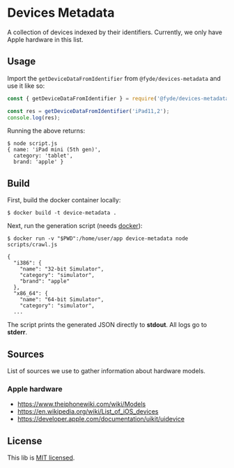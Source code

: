 # Devices Metadata

A collection of devices indexed by their identifiers.
Currently, we only have Apple hardware in this list.

## Usage

Import the `getDeviceDataFromIdentifier` from `@fyde/devices-metadata` and use it like so:

```js
const { getDeviceDataFromIdentifier } = require('@fyde/devices-metadata');

const res = getDeviceDataFromIdentifier('iPad11,2');
console.log(res);
```

Running the above returns:

```shell
$ node script.js
{ name: 'iPad mini (5th gen)',
  category: 'tablet',
  brand: 'apple' }
```

## Build

First, build the docker container locally:

```
$ docker build -t device-metadata .
```

Next, run the generation script (needs [docker](https://docker.com/)):

```
$ docker run -v "$PWD":/home/user/app device-metadata node scripts/crawl.js

{
  "i386": {
    "name": "32-bit Simulator",
    "category": "simulator",
    "brand": "apple"
  },
  "x86_64": {
    "name": "64-bit Simulator",
    "category": "simulator",
  ...
```

The script prints the generated JSON directly to **stdout**.
All logs go to **stderr**.

## Sources

List of sources we use to gather information about hardware models.

### Apple hardware

* https://www.theiphonewiki.com/wiki/Models
* https://en.wikipedia.org/wiki/List_of_iOS_devices
* https://developer.apple.com/documentation/uikit/uidevice

## License

This lib is [MIT licensed](./LICENSE).
